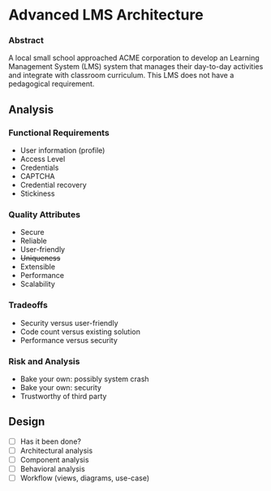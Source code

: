 # Advanced LMS Architecture

### Abstract

A local small school approached ACME corporation to develop an Learning Management System (LMS) system that manages their day-to-day activities and integrate with classroom curriculum.  This LMS does not have a pedagogical requirement.

## Analysis

### Functional Requirements

* User information (profile)
* Access Level
* Credentials
* CAPTCHA
* Credential recovery
* Stickiness

### Quality Attributes
* Secure
* Reliable
* User-friendly
* ~~Uniqueness~~
* Extensible
* Performance
* Scalability

### Tradeoffs 
* Security versus user-friendly
* Code count versus existing solution
* Performance versus security

### Risk and Analysis
* Bake your own: possibly system crash
* Bake your own: security
* Trustworthy of third party

## Design
- [ ] Has it been done?
- [ ] Architectural analysis
- [ ] Component analysis
- [ ] Behavioral analysis
- [ ] Workflow (views, diagrams, use-case)
